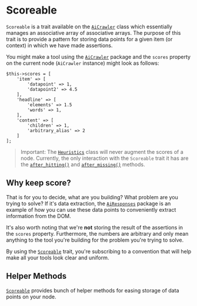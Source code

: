 # Scoreable

`Scoreable` is a trait available on the [`AiCrawler`](README.md) class which essentially manages an associative array of associative arrays. The purpose of this trait is to provide a pattern for storing data points for a given item (or context) in which we have made assertions.

You might make a tool using the [`AiCrawler`](https://github.com/danrichards/aicrawler) package and the `scores` property on the current node (`AiCrawler` instance) might look as follows:
```
$this->scores = [
    'item' => [
        'datapoint' => 1,
        'datapoint2' => 4.5
    ],
    'headline' => [
        'elements' => 1.5
        'words' => 1,
    ],
    'content' => [
        'children' => 1,
        'arbitrary_alias' => 2
    ]
];
```

>Important: The [`Heuristics`](Heuristics/README.md) class will never augment the scores of a node. Currently, the only interaction with the `Scoreable` trait it has are the [`after_hitting()`](Heuristics/after_hitting.md) and [`after_missing()`](Heuristics/after_missing.md) methods.

## Why keep score?

That is for you to decide, what are you building? What problem are you trying to solve? If it's data extraction, the [`AiResponses`](../AiResponses/README.md) package is an example of how you can use these data points to conveniently extract information from the DOM.

It's also worth noting that we're **not** storing the result of the assertions in the `scores` property. Furthermore, the numbers are arbitrary and only mean anything to the tool you're building for the problem you're trying to solve.

By using the [`Scoreable`](https://github.com/danrichards/aicrawler/blob/master/src/Dan/AiCrawler/Scoreable.php) trait, you're subscribing to a convention that will help make all your tools look clear and uniform.

## Helper Methods

[`Scoreable`](https://github.com/danrichards/aicrawler/blob/master/src/Dan/AiCrawler/Scoreable.php) provides bunch of helper methods for easing storage of data points on your node. 